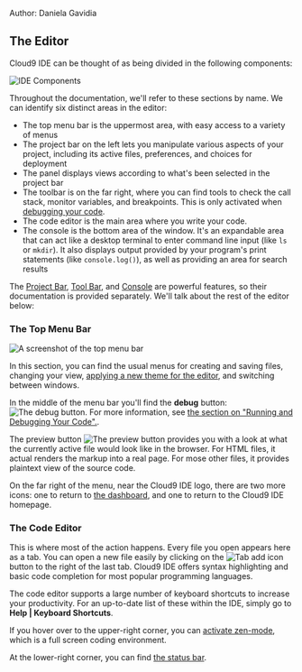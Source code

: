 Author: Daniela Gavidia

## The Editor

Cloud9 IDE can be thought of as being divided in the following components:

![IDE Components](./images/editorNaming.png)

Throughout the documentation, we'll refer to these sections by name. We can identify six distinct areas in the editor:

* The top menu bar is the uppermost area, with easy access to a variety of menus
* The project bar on the left lets you manipulate various aspects of your project, including its active files, preferences, and choices for deployment
* The panel displays views according to what's been selected in the project bar
* The toolbar is on the far right, where you can find tools to check the call stack, monitor variables, and breakpoints. This is only activated when [debugging your code](./running_and_debugging_your_code.html).
* The code editor is the main area where you write your code.
* The console is the bottom area of the window. It's an expandable area that can act like a desktop terminal to enter command line input (like `ls` or `mkdir`). It also displays output provided by your program's print statements (like `console.log()`), as well as providing an area for search results

The [Project Bar](./project_bar.html), [Tool Bar](./toolbar.html), and [Console](./console.html) are powerful features, so their documentation is provided separately. We'll talk about the rest of the editor below:

### The Top Menu Bar

![A screenshot of the top menu bar](./images/topMenuBar.png)

In this section, you can find the usual menus for creating and saving files, changing your view, [applying a new theme for the editor](./applying_themes.html), and switching between windows.

In the middle of the menu bar you'll find the **debug** button: ![The debug button](./icons/debugButton.png). For more information, see [the section on "Running and Debugging Your Code".](./running_and_debugging_your_code.html).

<a id="previewButton"></a>
The preview button ![The preview button](./icons/previewButton.png) provides you with a look at what the currently active file would look like in the browser. For HTML files, it actual renders the markup into a real page. For mose other files, it provides plaintext view of the source code.

On the far right of the menu, near the Cloud9 IDE logo, there are two more icons: one to return to [the dashboard](./dashboard.html), and one to return to the Cloud9 IDE homepage.

### The Code Editor

This is where most of the action happens. Every file you open appears here as a tab. You can open a new file easily by clicking on the ![Tab add icon](./icons/tabPlusIcon.png) button to the right of the last tab. Cloud9 IDE offers syntax highlighting and basic code completion for most popular programming languages.

The code editor supports a large number of keyboard shortcuts to increase your productivity. For an up-to-date list of these within the IDE, simply go to **Help | Keyboard Shortcuts**.

If you hover over to the upper-right corner, you can [activate zen-mode](./zen_mode.html), which is a full screen coding environment. 

At the lower-right corner, you can find [the status bar](./status_bar.html).